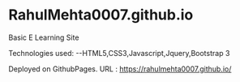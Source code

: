 # RahulMehta0007.github.io
Basic E Learning Site

Technologies used:
--HTML5,CSS3,Javascript,Jquery,Bootstrap 3

Deployed on GithubPages.
URL : https://rahulmehta0007.github.io/
